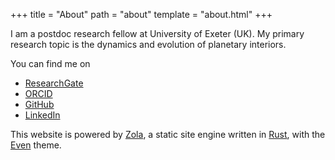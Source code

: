 +++
title = "About"
path = "about"
template = "about.html"
+++

I am a postdoc research fellow at University of Exeter (UK). My primary
research topic is the dynamics and evolution of planetary interiors.

You can find me on

- [ResearchGate](https://www.researchgate.net/profile/Adrien-Morison)
- [ORCID](https://orcid.org/0000-0002-8261-9143)
- [GitHub](https://github.com/amorison)
- [LinkedIn](https://www.linkedin.com/in/adrien-morison-608323a5)

This website is powered by [Zola](https://www.getzola.org/), a static site
engine written in [Rust](https://www.rust-lang.org/), with the
[Even](https://www.getzola.org/themes/even/) theme.
